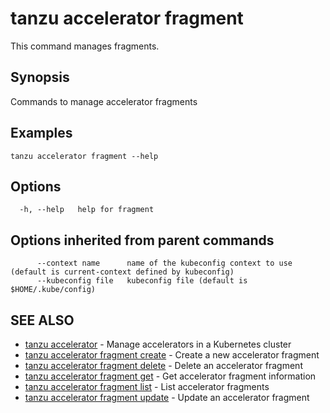 # tanzu accelerator fragment

This command manages fragments.

## Synopsis

Commands to manage accelerator fragments

## Examples

```console
tanzu accelerator fragment --help
```

## Options

```console
  -h, --help   help for fragment
```

## Options inherited from parent commands

```console
      --context name      name of the kubeconfig context to use (default is current-context defined by kubeconfig)
      --kubeconfig file   kubeconfig file (default is $HOME/.kube/config)
```

## SEE ALSO

* [tanzu accelerator](tanzu_accelerator.md)	 - Manage accelerators in a Kubernetes cluster
* [tanzu accelerator fragment create](tanzu_accelerator_fragment_create.md)	 - Create a new accelerator fragment
* [tanzu accelerator fragment delete](tanzu_accelerator_fragment_delete.md)	 - Delete an accelerator fragment
* [tanzu accelerator fragment get](tanzu_accelerator_fragment_get.md)	 - Get accelerator fragment information
* [tanzu accelerator fragment list](tanzu_accelerator_fragment_list.md)	 - List accelerator fragments
* [tanzu accelerator fragment update](tanzu_accelerator_fragment_update.md)	 - Update an accelerator fragment
